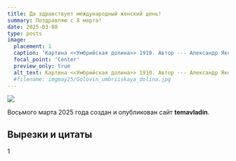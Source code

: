 ```yaml
---
title: Да здравствует международный женский день!
summary: Поздравляю с 8 марта! 
date: 2025-03-08
type: posts
image:
  placement: 1
  caption: 'Картина <<Умбрийская долина>> 1910. Автор --- Александр Яковлевич Головин (1863-1930).'
  focal_point: 'Center'
  preview_only: true
  alt_text: Картина <<Умбрийская долина>> 1910. Автор --- Александр Яковлевич Головин (1863-1930).
  #filename: imgmay25/Golovin_umbriiskaya_dolina.jpg
---
```


![](/uploads/Golovin_umbriiskaya_dolina.jpg )

Восьмого марта 2025 года создан и опубликован сайт **temavladin**.

## Вырезки и цитаты

1

